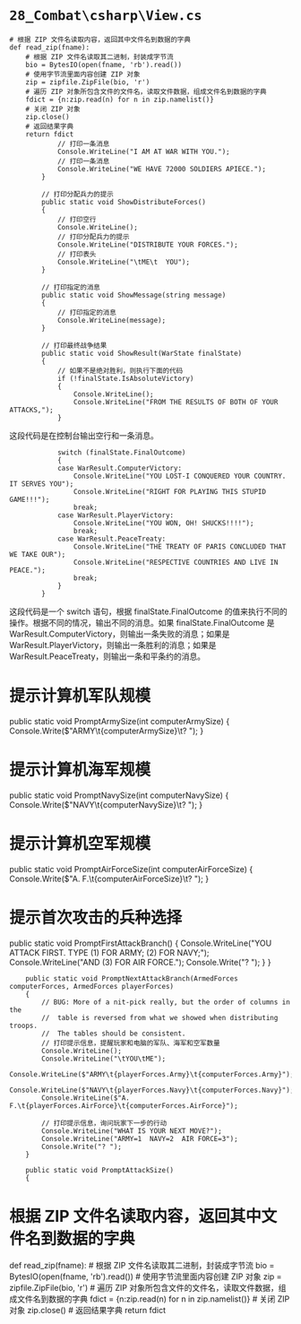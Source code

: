 # `28_Combat\csharp\View.cs`

```
# 根据 ZIP 文件名读取内容，返回其中文件名到数据的字典
def read_zip(fname):
    # 根据 ZIP 文件名读取其二进制，封装成字节流
    bio = BytesIO(open(fname, 'rb').read())
    # 使用字节流里面内容创建 ZIP 对象
    zip = zipfile.ZipFile(bio, 'r')
    # 遍历 ZIP 对象所包含文件的文件名，读取文件数据，组成文件名到数据的字典
    fdict = {n:zip.read(n) for n in zip.namelist()}
    # 关闭 ZIP 对象
    zip.close()
    # 返回结果字典
    return fdict
            // 打印一条消息
            Console.WriteLine("I AM AT WAR WITH YOU.");
            // 打印一条消息
            Console.WriteLine("WE HAVE 72000 SOLDIERS APIECE.");
        }

        // 打印分配兵力的提示
        public static void ShowDistributeForces()
        {
            // 打印空行
            Console.WriteLine();
            // 打印分配兵力的提示
            Console.WriteLine("DISTRIBUTE YOUR FORCES.");
            // 打印表头
            Console.WriteLine("\tME\t  YOU");
        }

        // 打印指定的消息
        public static void ShowMessage(string message)
        {
            // 打印指定的消息
            Console.WriteLine(message);
        }

        // 打印最终战争结果
        public static void ShowResult(WarState finalState)
        {
            // 如果不是绝对胜利，则执行下面的代码
            if (!finalState.IsAbsoluteVictory)
            {
                Console.WriteLine();
                Console.WriteLine("FROM THE RESULTS OF BOTH OF YOUR ATTACKS,");
            }
```
这段代码是在控制台输出空行和一条消息。

```
            switch (finalState.FinalOutcome)
            {
            case WarResult.ComputerVictory:
                Console.WriteLine("YOU LOST-I CONQUERED YOUR COUNTRY.  IT SERVES YOU");
                Console.WriteLine("RIGHT FOR PLAYING THIS STUPID GAME!!!");
                break;
            case WarResult.PlayerVictory:
                Console.WriteLine("YOU WON, OH! SHUCKS!!!!");
                break;
            case WarResult.PeaceTreaty:
                Console.WriteLine("THE TREATY OF PARIS CONCLUDED THAT WE TAKE OUR");
                Console.WriteLine("RESPECTIVE COUNTRIES AND LIVE IN PEACE.");
                break;
            }
        }
```
这段代码是一个 switch 语句，根据 finalState.FinalOutcome 的值来执行不同的操作。根据不同的情况，输出不同的消息。如果 finalState.FinalOutcome 是 WarResult.ComputerVictory，则输出一条失败的消息；如果是 WarResult.PlayerVictory，则输出一条胜利的消息；如果是 WarResult.PeaceTreaty，则输出一条和平条约的消息。
# 提示计算机军队规模
public static void PromptArmySize(int computerArmySize)
{
    Console.Write($"ARMY\t{computerArmySize}\t? ");
}

# 提示计算机海军规模
public static void PromptNavySize(int computerNavySize)
{
    Console.Write($"NAVY\t{computerNavySize}\t? ");
}

# 提示计算机空军规模
public static void PromptAirForceSize(int computerAirForceSize)
{
    Console.Write($"A. F.\t{computerAirForceSize}\t? ");
}

# 提示首次攻击的兵种选择
public static void PromptFirstAttackBranch()
{
    Console.WriteLine("YOU ATTACK FIRST. TYPE (1) FOR ARMY; (2) FOR NAVY;");
    Console.WriteLine("AND (3) FOR AIR FORCE.");
    Console.Write("? ");
}
        }

        public static void PromptNextAttackBranch(ArmedForces computerForces, ArmedForces playerForces)
        {
            // BUG: More of a nit-pick really, but the order of columns in the
            //  table is reversed from what we showed when distributing troops.
            //  The tables should be consistent.
            // 打印提示信息，提醒玩家和电脑的军队、海军和空军数量
            Console.WriteLine();
            Console.WriteLine("\tYOU\tME");
            Console.WriteLine($"ARMY\t{playerForces.Army}\t{computerForces.Army}");
            Console.WriteLine($"NAVY\t{playerForces.Navy}\t{computerForces.Navy}");
            Console.WriteLine($"A. F.\t{playerForces.AirForce}\t{computerForces.AirForce}");

            // 打印提示信息，询问玩家下一步的行动
            Console.WriteLine("WHAT IS YOUR NEXT MOVE?");
            Console.WriteLine("ARMY=1  NAVY=2  AIR FORCE=3");
            Console.Write("? ");
        }

        public static void PromptAttackSize()
        {
# 根据 ZIP 文件名读取内容，返回其中文件名到数据的字典
def read_zip(fname):
    # 根据 ZIP 文件名读取其二进制，封装成字节流
    bio = BytesIO(open(fname, 'rb').read())
    # 使用字节流里面内容创建 ZIP 对象
    zip = zipfile.ZipFile(bio, 'r')
    # 遍历 ZIP 对象所包含文件的文件名，读取文件数据，组成文件名到数据的字典
    fdict = {n:zip.read(n) for n in zip.namelist()}
    # 关闭 ZIP 对象
    zip.close()
    # 返回结果字典
    return fdict
```